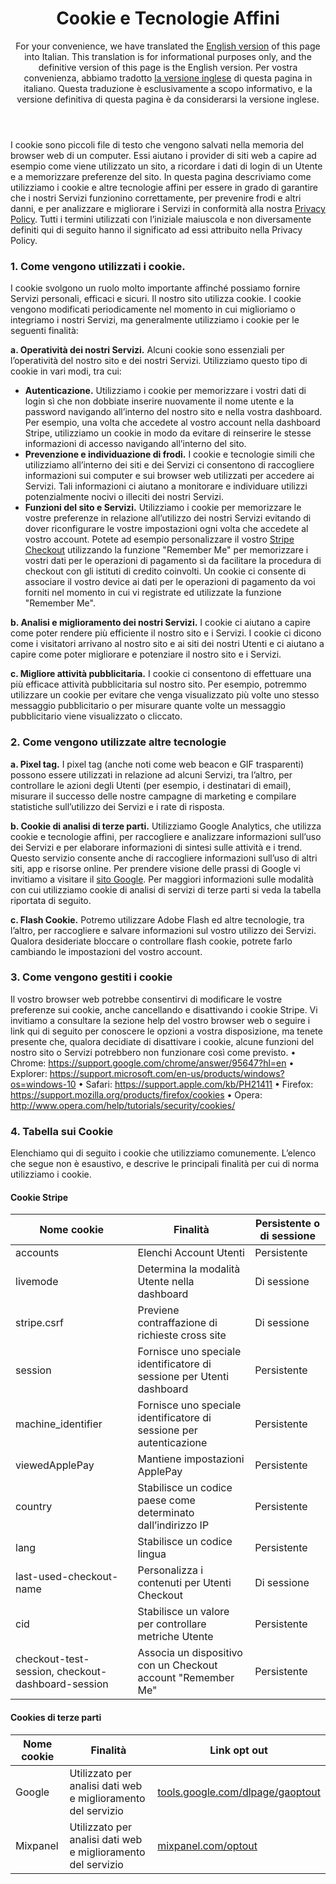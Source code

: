 <header id="translation">
<h1>Cookie e Tecnologie Affini</h1>

For your convenience, we have translated the [English version](#stripe_services_agmt) of this page into Italian. This translation is for informational purposes only, and the definitive version of this page is the English version. Per vostra convenienza, abbiamo tradotto [la versione inglese](#stripe_services_agmt) di questa pagina in italiano. Questa traduzione è esclusivamente a scopo informativo, e la versione definitiva di questa pagina è da considerarsi la versione inglese.
</header>

<section>

I cookie sono piccoli file di testo che vengono salvati nella memoria del browser web di un computer. Essi aiutano i provider di siti web a capire ad esempio come viene utilizzato un sito, a ricordare i dati di login di un Utente e a memorizzare preferenze del sito. In questa pagina descriviamo come utilizziamo i cookie e altre tecnologie affini per essere in grado di garantire che i nostri Servizi funzionino correttamente, per prevenire frodi e altri danni, e per analizzare e migliorare i Servizi in conformità alla nostra [Privacy Policy](https://stripe.com/privacy). Tutti i termini utilizzati con l’iniziale maiuscola e non diversamente definiti qui di seguito hanno il significato ad essi attribuito nella Privacy Policy.

### 1. Come vengono utilizzati i cookie. 

I cookie svolgono un ruolo molto importante affinché possiamo fornire Servizi personali, efficaci e sicuri. Il nostro sito utilizza cookie. I cookie vengono modificati periodicamente nel momento in cui miglioriamo o integriamo i nostri Servizi, ma generalmente utilizziamo i cookie per le seguenti finalità:

**a. Operatività dei nostri Servizi.** Alcuni cookie sono essenziali per l’operatività del nostro sito e dei nostri Servizi. Utilizziamo questo tipo di cookie in vari modi, tra cui:

* **Autenticazione.** Utilizziamo i cookie per memorizzare i vostri dati di login sì che non dobbiate inserire nuovamente il nome utente e la password navigando all’interno del nostro sito e nella vostra dashboard. Per esempio, una volta che accedete al vostro account nella dashboard Stripe, utilizziamo un cookie in modo da evitare di reinserire le stesse informazioni di accesso navigando all’interno del sito.  
* **Prevenzione e individuazione di frodi.** I cookie e tecnologie simili che utilizziamo all’interno dei siti e dei Servizi ci consentono di raccogliere informazioni sui computer e sui browser web utilizzati per accedere ai Servizi. Tali informazioni ci aiutano a monitorare e individuare utilizzi potenzialmente nocivi o illeciti dei nostri Servizi. 
* **Funzioni del sito e Servizi.** Utilizziamo i cookie per memorizzare le vostre preferenze in relazione all’utilizzo dei nostri Servizi evitando di dover riconfigurare le vostre impostazioni ogni volta che accedete al vostro account. Potete ad esempio personalizzare il vostro [Stripe Checkout](https://stripe.com/checkout) utilizzando la funzione "Remember Me" per memorizzare i vostri dati per le operazioni di pagamento sì da facilitare la procedura di checkout con gli istituti di credito coinvolti. Un cookie ci consente di associare il vostro device ai dati per le operazioni di pagamento da voi forniti nel momento in cui vi registrate ed utilizzate la funzione "Remember Me".  

**b. Analisi e miglioramento dei nostri Servizi.** I cookie ci aiutano a capire come poter rendere più efficiente il nostro sito e i Servizi. I cookie ci dicono come i visitatori arrivano al nostro sito e ai siti dei nostri Utenti e ci aiutano a capire come poter migliorare e potenziare il nostro sito e i Servizi. 

**c. Migliore attività pubblicitaria.** I cookie ci consentono di effettuare una più efficace attività pubblicitaria sul nostro sito. Per esempio, potremmo utilizzare un cookie per evitare che venga visualizzato più volte uno stesso messaggio pubblicitario o per misurare quante volte un messaggio pubblicitario viene visualizzato o cliccato.

### 2. Come vengono utilizzate altre tecnologie

**a. Pixel tag.**  I pixel tag (anche noti come web beacon e GIF trasparenti) possono essere utilizzati in relazione ad alcuni Servizi, tra l’altro, per controllare le azioni degli Utenti (per esempio, i destinatari di email), misurare il successo delle nostre campagne di marketing e compilare statistiche sull’utilizzo dei Servizi e i rate di risposta. 

**b.  Cookie di analisi di terze parti.** Utilizziamo Google Analytics, che utilizza cookie e tecnologie affini, per raccogliere e analizzare informazioni sull’uso dei Servizi e per elaborare informazioni di sintesi sulle attività e i trend.  Questo servizio consente anche di raccogliere informazioni sull’uso di altri siti, app e risorse online.  Per prendere visione delle prassi di Google vi invitiamo a visitare il [sito Google](https://www.google.com/policies/privacy/partners/). Per maggiori informazioni sulle modalità con cui utilizziamo cookie di analisi di servizi di terze parti si veda la tabella riportata di seguito. 

**c. Flash Cookie.**  Potremo utilizzare Adobe Flash ed altre tecnologie, tra l’altro, per raccogliere e salvare informazioni sul vostro utilizzo dei Servizi.  Qualora desideriate bloccare o controllare flash cookie, potrete farlo cambiando le impostazioni del vostro account.

### 3. Come vengono gestiti i cookie 

Il vostro browser web potrebbe consentirvi di modificare le vostre preferenze sui cookie, anche cancellando e disattivando i cookie Stripe. Vi invitiamo a consultare la sezione help del vostro browser web o seguire i link qui di seguito per conoscere le opzioni a vostra disposizione, ma tenete presente che, qualora decidiate di disattivare i cookie, alcune funzioni del nostro sito o Servizi potrebbero non funzionare così come previsto. 
•	Chrome: https://support.google.com/chrome/answer/95647?hl=en
•	Explorer: https://support.microsoft.com/en-us/products/windows?os=windows-10
•	Safari: https://support.apple.com/kb/PH21411
•	Firefox: https://support.mozilla.org/products/firefox/cookies
•	Opera: http://www.opera.com/help/tutorials/security/cookies/



### 4. Tabella sui Cookie

Elenchiamo qui di seguito i cookie che utilizziamo comunemente. L’elenco che segue non è esaustivo, e descrive le principali finalità per cui di norma utilizziamo i cookie. 

#### Cookie Stripe

<table class="alternate">
  <thead>
  <tr>
    <th>Nome cookie</th>
    <th>Finalità</th> 
    <th>Persistente o di sessione</th>
  </tr>
  </thead>
  <tbody>    
  <tr>
    <td>accounts</td>
    <td>Elenchi Account Utenti</td> 
    <td>Persistente</td>
  </tr>
  <tr>
    <td>livemode</td>
    <td>Determina la modalità Utente nella dashboard</td>
    <td>Di sessione </td>
  </tr>
  <tr>
    <td>stripe.csrf</td>
    <td>Previene contraffazione di richieste cross site</td>
    <td>Di sessione</td>
  </tr>
  <tr>
    <td>session</td>
    <td>Fornisce uno speciale identificatore di sessione per Utenti dashboard</td>
    <td>Persistente</td>
    </tr>
  <tr>
    <td>machine_identifier</td>
    <td>Fornisce uno speciale identificatore di sessione per autenticazione</td>
    <td>Persistente</td>
  </tr>
  <tr>
    <td>viewedApplePay</td>
    <td>Mantiene impostazioni ApplePay</td>
    <td>Persistente</td>
  </tr>
  <tr>
    <td>country</td>
    <td>Stabilisce un codice paese come determinato dall’indirizzo IP</td>
    <td>Persistente</td>
  </tr>
  <tr>
    <td>lang</td>
    <td>Stabilisce un codice lingua</td>
    <td>Persistente</td>
  </tr>
  <tr>
    <td>last-used-checkout-name</td>
    <td>Personalizza i contenuti per Utenti Checkout</td>
    <td>Di sessione</td>
  </tr>
  <tr>
    <td>cid</td>
    <td>Stabilisce un valore per controllare metriche Utente</td>
    <td>Persistente</td>
  </tr>
  <tr>
    <td>checkout-test-session, checkout-dashboard-session</td>
    <td>Associa un dispositivo con un Checkout account "Remember Me"</td>
    <td>Persistente 
  </tr>
  </tbody>
</table>

#### Cookies di terze parti

<table class="alternate">
<thead>
<tr>
  <th>Nome cookie</th>
  <th>Finalità</th>
  <th>Link opt out </th>
</tr>
</thead>
<tbody>  
<tr>
  <td>Google</td>
  <td>Utilizzato per analisi dati web e miglioramento del servizio</td>
  <td><a href="http://tools.google.com/dlpage/gaoptout">tools.google.com/dlpage/gaoptout</a></td>
</tr>
<tr>
  <td>Mixpanel</td>
  <td>Utilizzato per analisi dati web e miglioramento del servizio</td>
  <td><a href="http://mixpanel.com/optout">mixpanel.com/optout</a></td>
</tr>
</tbody>
</table>
</section
